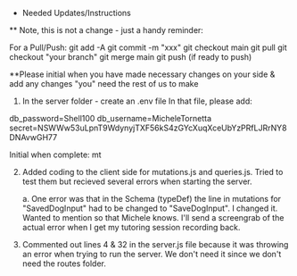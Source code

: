 * Needed Updates/Instructions

** Note, this is not a change - just a handy reminder:

For a Pull/Push: 
git add -A
git commit -m "xxx"
git checkout main
git pull
git checkout "your branch"
git merge main
git push (if ready to push)

**Please initial when you have made necessary changes on your side & add any changes "you" need the rest of us to make

1.  In the server folder - create an .env file
In that file, please add:
   
db_password=Shell100
db_username=MicheleTornetta
secret=NSWWw53uLpnT9WdynyjTXF56kS4zGYcXuqXceUbYzPRfLJRrNY8DNAvwGH77

Initial when complete:  mt


2. Added coding to the client side for mutations.js and queries.js. Tried to test them but recieved several errors when starting the server. 

    a. One error was that in the Schema (typeDef) the line in mutations for "SavedDogInput" had to be changed to "SaveDogInput". I changed it. Wanted to mention so that Michele knows. I'll send a screengrab of the actual error when I get my tutoring session recording back. 

3. Commented out lines 4 & 32 in the server.js file because it was throwing an error when trying to run the server. We don't need it since we don't need the routes folder.
